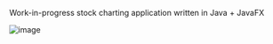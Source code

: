 Work-in-progress stock charting application written in Java + JavaFX

![image](https://github.com/fxfa/charting/assets/60811545/148d1516-4216-4393-bca3-73b79a8905a4)
